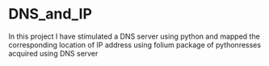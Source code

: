 # DNS_and_IP
In this project I have stimulated a DNS server using python and mapped the corresponding location of IP  address using folium package of pythonresses acquired using DNS server 
